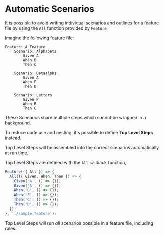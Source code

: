 # Automatic Scenarios

It is possible to avoid writing individual scenarios and outlines for a feature file by using the `All` function provided by `Feature`

Imagine the following feature file:

```gherkin
Feature: A Feature
    Scenario: Alphabets
        Given A
        When B
        Then C

    Scenario: Betaalphs
        Given A
        When F
        Then D

    Scenario: Letters
        Given P
        When B
        Then C
```

These Scenarios share multiple steps which cannot be wrapped in a background.

To reduce code use and nesting, it's possible to define **Top Level Steps** instead.

Top Level Steps will be assembled into the correct scenarios automatically at run time.

Top Level Steps are defined with the `All` callback function,

```ts
Feature(({ All }) => {
  All(({ Given, When, Then }) => {
    Given('A', () => {});
    Given('A', () => {});
    When('B', () => {});
    When('F', () => {});
    Then('C', () => {});
    Then('D', () => {});
  });
}, './sample.feature');
```

Top Level Steps will run _all_ scenarios possible in a feature file, including rules.
